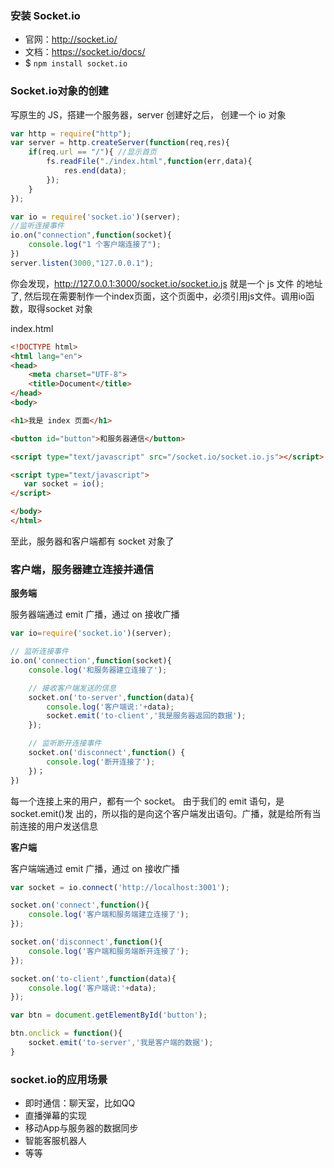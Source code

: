 ### 安装 Socket.io

- 官网：http://socket.io/
- 文档：https://socket.io/docs/
- $ `npm install socket.io`

### Socket.io对象的创建

写原生的 JS，搭建一个服务器，server 创建好之后， 创建一个 io 对象

```js
var http = require("http");
var server = http.createServer(function(req,res){
    if(req.url == "/"){ //显示首页
        fs.readFile("./index.html",function(err,data){ 
            res.end(data);
        }); 
    }
});

var io = require('socket.io')(server); 
//监听连接事件 
io.on("connection",function(socket){
    console.log("1 个客户端连接了"); 
})
server.listen(3000,"127.0.0.1");
```

你会发现，http://127.0.0.1:3000/socket.io/socket.io.js 就是一个 js 文件 的地址了, 然后现在需要制作一个index页面，这个页面中，必须引用js文件。调用io函数，取得socket 对象

index.html

```html
<!DOCTYPE html> 
<html lang="en"> 
<head>
    <meta charset="UTF-8">
    <title>Document</title> 
</head>
<body>

<h1>我是 index 页面</h1>

<button id="button">和服务器通信</button>

<script type="text/javascript" src="/socket.io/socket.io.js"></script> 

<script type="text/javascript">
   var socket = io(); 
</script>

</body> 
</html>
```

至此，服务器和客户端都有 socket 对象了

### 客户端，服务器建立连接并通信

**服务端**

服务器端通过 emit 广播，通过 on 接收广播

```js
var io=require('socket.io')(server); 

// 监听连接事件
io.on('connection',function(socket){
    console.log('和服务器建立连接了'); 

    // 接收客户端发送的信息
    socket.on('to-server',function(data){
        console.log('客户端说:'+data);
        socket.emit('to-client','我是服务器返回的数据'); 
    });

    // 监听断开连接事件
    socket.on('disconnect',function() { 
        console.log('断开连接了');
    })；
})
```

每一个连接上来的用户，都有一个 socket。 由于我们的 emit 语句，是 socket.emit()发 出的，所以指的是向这个客户端发出语句。广播，就是给所有当前连接的用户发送信息

**客户端**

客户端端通过 emit 广播，通过 on 接收广播

```js
var socket = io.connect('http://localhost:3001'); 

socket.on('connect',function(){
    console.log('客户端和服务端建立连接了'); 
});

socket.on('disconnect',function(){ 
    console.log('客户端和服务端断开连接了');
});

socket.on('to-client',function(data){
    console.log('客户端说:'+data); 
});

var btn = document.getElementById('button'); 

btn.onclick = function(){
    socket.emit('to-server','我是客户端的数据'); 
}
```

### socket.io的应用场景

- 即时通信：聊天室，比如QQ
- 直播弹幕的实现
- 移动App与服务器的数据同步
- 智能客服机器人
- 等等